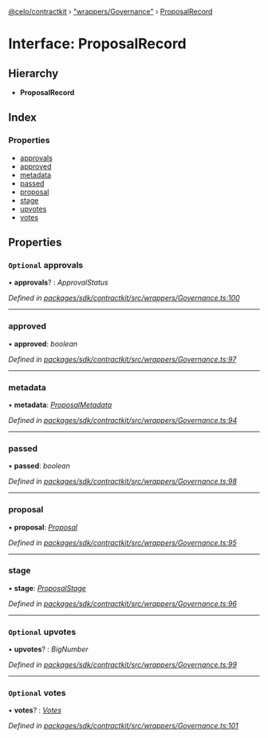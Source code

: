 [@celo/contractkit](../README.md) › ["wrappers/Governance"](../modules/_wrappers_governance_.md) › [ProposalRecord](_wrappers_governance_.proposalrecord.md)

# Interface: ProposalRecord

## Hierarchy

* **ProposalRecord**

## Index

### Properties

* [approvals](_wrappers_governance_.proposalrecord.md#optional-approvals)
* [approved](_wrappers_governance_.proposalrecord.md#approved)
* [metadata](_wrappers_governance_.proposalrecord.md#metadata)
* [passed](_wrappers_governance_.proposalrecord.md#passed)
* [proposal](_wrappers_governance_.proposalrecord.md#proposal)
* [stage](_wrappers_governance_.proposalrecord.md#stage)
* [upvotes](_wrappers_governance_.proposalrecord.md#optional-upvotes)
* [votes](_wrappers_governance_.proposalrecord.md#optional-votes)

## Properties

### `Optional` approvals

• **approvals**? : *ApprovalStatus*

*Defined in [packages/sdk/contractkit/src/wrappers/Governance.ts:100](https://github.com/celo-org/celo-monorepo/blob/master/packages/sdk/contractkit/src/wrappers/Governance.ts#L100)*

___

###  approved

• **approved**: *boolean*

*Defined in [packages/sdk/contractkit/src/wrappers/Governance.ts:97](https://github.com/celo-org/celo-monorepo/blob/master/packages/sdk/contractkit/src/wrappers/Governance.ts#L97)*

___

###  metadata

• **metadata**: *[ProposalMetadata](_wrappers_governance_.proposalmetadata.md)*

*Defined in [packages/sdk/contractkit/src/wrappers/Governance.ts:94](https://github.com/celo-org/celo-monorepo/blob/master/packages/sdk/contractkit/src/wrappers/Governance.ts#L94)*

___

###  passed

• **passed**: *boolean*

*Defined in [packages/sdk/contractkit/src/wrappers/Governance.ts:98](https://github.com/celo-org/celo-monorepo/blob/master/packages/sdk/contractkit/src/wrappers/Governance.ts#L98)*

___

###  proposal

• **proposal**: *[Proposal](../modules/_wrappers_governance_.md#proposal)*

*Defined in [packages/sdk/contractkit/src/wrappers/Governance.ts:95](https://github.com/celo-org/celo-monorepo/blob/master/packages/sdk/contractkit/src/wrappers/Governance.ts#L95)*

___

###  stage

• **stage**: *[ProposalStage](../enums/_wrappers_governance_.proposalstage.md)*

*Defined in [packages/sdk/contractkit/src/wrappers/Governance.ts:96](https://github.com/celo-org/celo-monorepo/blob/master/packages/sdk/contractkit/src/wrappers/Governance.ts#L96)*

___

### `Optional` upvotes

• **upvotes**? : *BigNumber*

*Defined in [packages/sdk/contractkit/src/wrappers/Governance.ts:99](https://github.com/celo-org/celo-monorepo/blob/master/packages/sdk/contractkit/src/wrappers/Governance.ts#L99)*

___

### `Optional` votes

• **votes**? : *[Votes](_wrappers_governance_.votes.md)*

*Defined in [packages/sdk/contractkit/src/wrappers/Governance.ts:101](https://github.com/celo-org/celo-monorepo/blob/master/packages/sdk/contractkit/src/wrappers/Governance.ts#L101)*

